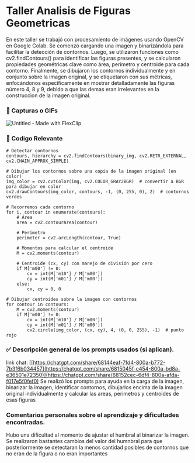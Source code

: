 # Taller Analisis de Figuras Geometricas

En este taller se trabajó con procesamiento de imágenes usando OpenCV en Google Colab. Se comenzó cargando una imagen y binarizándola para facilitar la detección de contornos. Luego, se utilizaron funciones como cv2.findContours() para identificar las figuras presentes, y se calcularon propiedades geométricas clave como área, perímetro y centroide para cada contorno. Finalmente, se dibujaron los contornos individualmente y en conjunto sobre la imagen original, y se etiquetaron con sus métricas, enfocándonos específicamente en mostrar detalladamente las figuras número 4, 8 y 9, debido a que las demas eran irrelevantes en la construccion de la imagen original.

### 📸 Capturas o GIFs
![Untitled ‑ Made with FlexClip](https://github.com/user-attachments/assets/14332098-61b8-489e-b21c-af82f6355e0c)


### 🎯 Codigo Relevante

    # Detectar contornos
    contours, hierarchy = cv2.findContours(binary_img, cv2.RETR_EXTERNAL, cv2.CHAIN_APPROX_SIMPLE)
    
    # Dibujar los contornos sobre una copia de la imagen original (en color)
    img_color = cv2.cvtColor(img, cv2.COLOR_GRAY2BGR)  # convertir a BGR para dibujar en color
    cv2.drawContours(img_color, contours, -1, (0, 255, 0), 2)  # contornos verdes

    # Recorremos cada contorno
    for i, contour in enumerate(contours):
        # Área
        area = cv2.contourArea(contour)

        # Perímetro
        perimeter = cv2.arcLength(contour, True)
    
        # Momentos para calcular el centroide
        M = cv2.moments(contour)
    
        # Centroide (cx, cy) con manejo de división por cero
        if M['m00'] != 0:
            cx = int(M['m10'] / M['m00'])
            cy = int(M['m01'] / M['m00'])
        else:
            cx, cy = 0, 0

    # Dibujar centroides sobre la imagen con contornos
    for contour in contours:
        M = cv2.moments(contour)
        if M['m00'] != 0:
            cx = int(M['m10'] / M['m00'])
            cy = int(M['m01'] / M['m00'])
            cv2.circle(img_color, (cx, cy), 4, (0, 0, 255), -1)  # punto rojo
            
### ✅ Descripción general de los prompts usados (si aplican).
link chat: [[https://chatgpt.com/share/68144eaf-7fd4-800a-b772-7b3f6b034457](https://chatgpt.com/share/6815045f-c454-800a-bd8a-e36501e72350)](https://chatgpt.com/share/68152cec-6df4-800a-afda-f017e5f0fef0)
Se realizó los prompts para ayuda en la carga de la imagen, binarizar la imagen, identificar contornos, dibujarlos encima de la imagen original individualmente y calcular las areas, perimetros y centroides de esas figuras

### Comentarios personales sobre el aprendizaje y dificultades encontradas.

Hubo una dificultad al momento de ajustar el humbral al binarizar la imagen. Se realizaron bastantes cambios del valor del humnbral para que posteriormente se detectaran la menos cantidad posibles de contornos que no eran de la figura o no eran importantes

